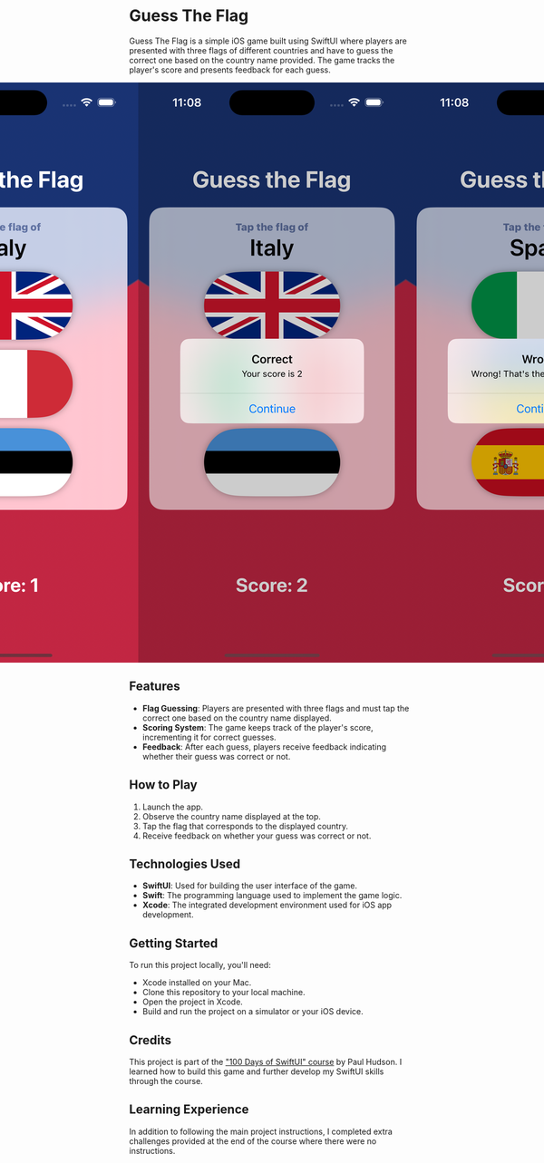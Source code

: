 # Guess The Flag

Guess The Flag is a simple iOS game built using SwiftUI where players are presented with three flags of different countries and have to guess the correct one based on the country name provided. The game tracks the player's score and presents feedback for each guess.

<div style="display: flex; justify-content: center; margin-bottom: 20px;">
    <img src="screenshots/GuessTheFlag.png" alt="GuessTheFlag" style="max-width: 100%; height: auto;" />
    <img src="screenshots/correct_answer.png" alt="Correct Answer" style="max-width: 100%; height: auto;" />
    <img src="screenshots/wrong_answer.png" alt="Wrong Answer" style="max-width: 100%; height: auto;" />
</div>

## Features

- **Flag Guessing**: Players are presented with three flags and must tap the correct one based on the country name displayed.
- **Scoring System**: The game keeps track of the player's score, incrementing it for correct guesses.
- **Feedback**: After each guess, players receive feedback indicating whether their guess was correct or not.

## How to Play

1. Launch the app.
2. Observe the country name displayed at the top.
3. Tap the flag that corresponds to the displayed country.
4. Receive feedback on whether your guess was correct or not.

## Technologies Used

- **SwiftUI**: Used for building the user interface of the game.
- **Swift**: The programming language used to implement the game logic.
- **Xcode**: The integrated development environment used for iOS app development.

## Getting Started

To run this project locally, you'll need:

- Xcode installed on your Mac.
- Clone this repository to your local machine.
- Open the project in Xcode.
- Build and run the project on a simulator or your iOS device.

## Credits

This project is part of the ["100 Days of SwiftUI" course](https://www.hackingwithswift.com/100/swiftui) by Paul Hudson. I learned how to build this game and further develop my SwiftUI skills through the course.

## Learning Experience

In addition to following the main project instructions, I completed extra challenges provided at the end of the course where there were no instructions.
